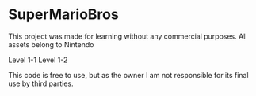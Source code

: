 # SuperMarioBros
This project was made for learning without any commercial purposes.
All assets belong to Nintendo

Level 1-1
Level 1-2

This code is free to use, but as the owner I am not responsible for its final use by third parties.
